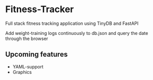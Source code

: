 # Fitness-Tracker

Full stack fitness tracking application using TinyDB and FastAPI

Add weight-training logs continuously to db.json and query the date through the browser

## Upcoming features

- YAML-support
- Graphics
